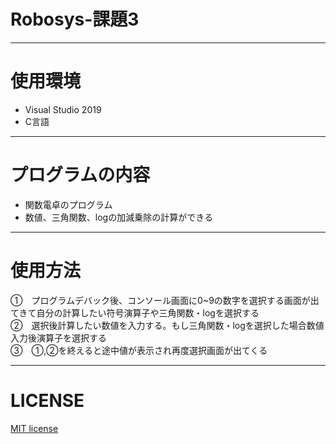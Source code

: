 # Robosys-課題3  
---
# 使用環境  
* Visual Studio 2019  
* C言語  
---
# プログラムの内容  
* 関数電卓のプログラム   
* 数値、三角関数、logの加減乗除の計算ができる  
---
# 使用方法   
①　プログラムデバック後、コンソール画面に0~9の数字を選択する画面が出てきて自分の計算したい符号演算子や三角関数・logを選択する  
②　選択後計算したい数値を入力する。もし三角関数・logを選択した場合数値入力後演算子を選択する   
③　①,②を終えると途中値が表示され再度選択画面が出てくる  
   
---  
# LICENSE
[MIT license](https://github.com/tadanohiroyuki/Robosys-3/blob/master/LICENSE)
